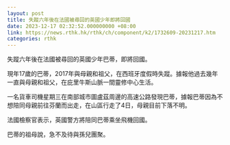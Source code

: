 ```yaml
---
layout: post
title: 失蹤六年後在法國被尋回的英國少年即將回國
date: 2023-12-17 02:32:52.000000000 +08:00
link: https://news.rthk.hk/rthk/ch/component/k2/1732609-20231217.htm
categories: rthk
---
```


失蹤六年後在法國被尋回的英國少年巴蒂，即將回國。

現年17歲的巴蒂，2017年與母親和祖父，在西班牙度假時失蹤。據報他過去幾年一直與母親和祖父，在庇里牛斯山脈一間靈修中心生活。

一名貨車司機星期三在南部城市圖盧茲周邊的高速公路發現巴蒂，據報巴蒂因為不想陪同母親前往芬蘭而出走，在山區行走了4日，母親目前下落不明。

法國檢察官表示，英國警方將陪同巴蒂乘坐飛機回國。

巴蒂的祖母說，急不及待與孫兒團聚。
